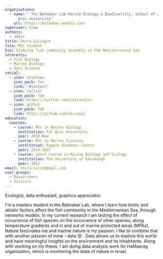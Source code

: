 ```yaml
---
organizations:
  - name: " The Belmaker Lab Marine Ecology & Biodiversity, School of Zoology, Tel
      Aviv University"
    url: https://belmaker.weebly.com/
superuser: true
authors:
  - admin
title: Shira Salingré
role: MSc student
bio: Studying fish community assembly in the Mediterranean Sea
interests:
  - Fish Biology
  - Marine Ecology
  - Data Science
social:
  - icon: envelope
    icon_pack: fas
    link: "#contact"
  - icon: twitter
    icon_pack: fab
    link: https://twitter.com/shirasalin
  - icon: github
    icon_pack: fab
    link: https://github.com/shirasal
education:
  courses:
    - course: MSc in Marine Ecology
      institution: Tel Aviv University
      year: 2018-Now
    - course: BSc in Marine Sciences
      institution: Ruppin Academic Centre
      year: 2014-2017
    - course: Short Course in Marine Biology and Ecology
      institution: The University of Edinburgh
      year: 2012
email: shira.salin@gmail.com
user_groups:
  - Researchers
  - Visitors
---
```

Ecologist, data enthusiast, graphics appreciator.  

I'm a masters student in the Belmaker Lab, where I learn how biotic and abiotic factors affect the fish community in the Mediterranean Sea, through networks models. In my current research I am testing the effect of occurrence of fish species on the occurrence of other species, along temperature gradients and in and out of marine protected areas (MPAs). Nature fascinates me and marine nature is my passion. I like to combine that with another passion of mine - data :heart_eyes: . Data allows us to explore this world and have meaningful insights on the environment and its inhabitants.
Along with working on my thesis, I am doing data analysis work for HaMaarag organisation, which is monitoring the state of nature in Israel.

